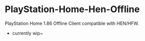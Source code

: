 # PlayStation-Home-Hen-Offline
PlayStation Home 1.86 Offline Client compatible with HEN/HFW.

- currently wip~
